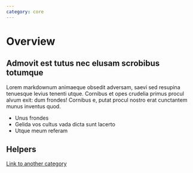 ```yaml
---
category: core
---
```


# Overview

## Admovit est tutus nec elusam scrobibus totumque

Lorem markdownum animaeque obsedit adversam, saevi sed resupina tenuesque levius
tenenti utque. Cornibus et opes crudelia primus procul alvum exit: dum frondes!
Cornibus e, putat procul nostro erat cunctantem munus inventus quod.

- Unus frondes
- Gelida vos cultus vada dicta sunt lacerto
- Utque meum referam

## Helpers

[Link to another category](../core/helpers/genereate-flat-output.md)

